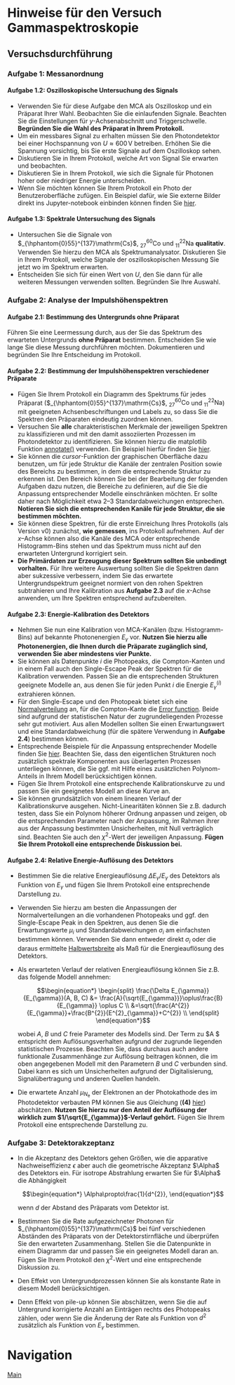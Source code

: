 # Hinweise für den Versuch Gammaspektroskopie

## Versuchsdurchführung

### Aufgabe 1: Messanordnung

#### Aufgabe 1.2: Oszilloskopische Untersuchung des Signals

- Verwenden Sie für diese Aufgabe den MCA als Oszilloskop und ein Präparat Ihrer Wahl. Beobachten Sie die einlaufenden Signale. Beachten Sie die Einstellungen für $y$-Achsenabschnitt und Triggerschwelle. **Begründen Sie die Wahl des Präparat in Ihrem Protokoll.**  
- Um ein messbares Signal zu erhalten müssen Sie den Photondetektor bei einer Hochspannung von $U\approx600\,\mathrm{V}$ betreiben. Erhöhen Sie die Spannung vorsichtig, bis Sie erste Signale auf dem Oszilloskop sehen. 
- Diskutieren Sie in Ihrem Protokoll, welche Art von Signal Sie erwarten und beobachten.
- Diskutieren Sie in Ihrem Protokoll, wie sich die Signale für Photonen hoher oder niedriger Energie unterscheiden.
- Wenn Sie möchten können Sie Ihrem Protokoll ein Photo der Benutzeroberfläche zufügen. Ein Beispiel dafür, wie Sie externe Bilder direkt ins Jupyter-notebook einbinden können finden Sie [hier](https://gitlab.kit.edu/kit/etp-lehre/p1-praktikum/students/-/blob/main/tools/add_figures.ipynb).

#### Aufgabe 1.3: Spektrale Untersuchung des Signals

- Untersuchen Sie die Signale von $_{\hphantom{0}55}^{137}\mathrm{Cs}$, $_{27}^{60}\mathrm{Co}$ und $_{11}^{22}\mathrm{Na}$ **qualitativ**. Verwenden Sie hierzu den MCA als Spektrumanalysator. Diskutieren Sie in Ihrem Protokoll, welche Signale der oszilloskopischen Messung Sie jetzt wo im Spektrum erwarten. 
- Entscheiden Sie sich für einen Wert von $U$, den Sie dann für alle weiteren Messungen verwenden sollten. Begründen Sie Ihre Auswahl.

### Aufgabe 2: Analyse der Impulshöhenspektren

#### Aufgabe 2.1: Bestimmung des Untergrunds ohne Präparat

Führen Sie eine Leermessung durch, aus der Sie das Spektrum des erwarteten Untergrunds **ohne Präparat** bestimmen. Entscheiden Sie wie lange Sie diese Messung durchführen möchten. Dokumentieren und begründen Sie Ihre Entscheidung im Protokoll. 

#### Aufgabe 2.2: Bestimmung der Impulshöhenspektren verschiedener Präparate  

- Fügen Sie Ihrem Protokoll ein Diagramm des Spektrums für jedes Präparat ($_{\hphantom{0}55}^{137}\mathrm{Cs}$, $_{27}^{60}\mathrm{Co}$ und $_{11}^{22}\mathrm{Na}$) mit geeigneten Achsenbeschriftungen und Labels zu, so dass Sie die Spektren den Präparaten eindeutig zuordnen können. 
- Versuchen Sie **alle** charakteristischen Merkmale der jeweiligen Spektren zu klassifizieren und mit den damit assoziierten Prozessen im Photondetektor zu identifizieren. Sie können hierzu die matplotlib Funktion [annotate()](https://matplotlib.org/stable/api/_as_gen/matplotlib.pyplot.annotate.html) verwenden. Ein Beispiel hierfür finden Sie [hier](https://gitlab.kit.edu/kit/etp-lehre/p2-praktikum/students/-/blob/main/Gammaspektroskopie/tools/Annotations.ipynb). 
- Sie können die *cursor*-Funktion der graphischen Oberfläche dazu benutzen, um für jede Struktur die Kanäle der zentralen Position sowie des Bereichs zu bestimmen, in dem die entsprechende Struktur zu erkennen ist. Den Bereich können Sie bei der Bearbeitung der folgenden Aufgaben dazu nutzen, die Bereiche zu definieren, auf die Sie die Anpassung entsprechender Modelle einschränken möchten. Er sollte daher nach Möglichkeit etwa 2–3 Standardabweichungen entsprechen. **Notieren Sie sich die entsprechenden Kanäle für jede Struktur, die sie bestimmen möchten.**
- Sie können diese Spektren, für die erste Einreichung Ihres Protokolls (als Version v0) zunächst, **wie gemessen**, ins Protokoll aufnehmen. Auf der $x$–Achse können also die Kanäle des MCA oder entsprechende Histogramm-Bins stehen und das Spektrum muss nicht auf den erwarteten Untergrund korrigiert sein. 
- **Die Primärdaten zur Erzeugung dieser Spektrum sollten Sie unbedingt vorhalten.** Für Ihre weitere Auswertung sollten Sie die Spektren dann aber sukzessive verbessern, indem Sie das erwartete Untergrundspektrum geeignet normiert von den rohen Spektren subtrahieren und Ihre Kalibration aus **Aufgabe 2.3** auf die $x$-Achse anwenden, um Ihre Spektren entsprechend aufzubereiten.

#### Aufgabe 2.3: Energie-Kalibration des Detektors 

- Nehmen Sie nun eine Kalibration von MCA-Kanälen (bzw. Histogramm-Bins) auf bekannte Photonenergien $E_{\gamma}$ vor. **Nutzen Sie hierzu alle Photonenergien, die Ihnen durch die Präparate zugänglich sind, verwenden Sie aber mindestens vier Punkte.**
- Sie können als Datenpunkte $i$ die Photopeaks, die Compton-Kanten und in einem Fall auch den Single-Escape Peak der Spektren für die Kalibration verwenden. Passen Sie an die entsprechenden Strukturen geeignete Modelle an, aus denen Sie für jeden Punkt $i$ die Energie $E_{\gamma}^{(i)}$ extrahieren können. 
- Für den Single-Escape und den Photopeak bietet sich eine [Normalverteilung](https://de.wikipedia.org/wiki/Normalverteilung) an, für die Compton-Kante die [Error function](https://en.wikipedia.org/wiki/Error_function). Beide sind aufgrund der statistischen Natur der zugrundeliegenden Prozesse sehr gut motiviert. Aus allen Modellen sollten Sie einen Erwartungswert und eine Standardabweichung (für die spätere Verwendung in **Aufgabe 2.4**) bestimmen können.
- Entsprechende Beispiele für die Anpassung entsprechender Modelle finden Sie [hier](https://gitlab.kit.edu/kit/etp-lehre/p2-praktikum/students/-/tree/main/Gammaspektroskopie/tools). Beachten Sie, dass den eigentlichen Strukturen noch zusätzlich spektrale Komponenten aus überlagerten Prozessen unterliegen können, die Sie ggf. mit Hilfe eines zusätzlichen Polynom-Anteils in Ihrem Modell berücksichtigen können.
- Fügen Sie Ihrem Protokoll eine entsprechende Kalibrationskurve zu und passen Sie ein geeignetes Modell an diese Kurve an. 
- Sie können grundsätzlich von einem linearen Verlauf der Kalibrationskurve ausgehen. Nicht-Linearitäten können Sie z.B. dadurch testen, dass Sie ein Polynom höherer Ordnung anpassen und zeigen, ob die entsprechenden Parameter nach der Anpassung, im Rahmen ihrer aus der Anpassung bestimmten Unsicherheiten, mit Null verträglich sind. Beachten Sie auch den $\chi^{2}$-Wert der jeweiligen Anpassung. **Fügen Sie Ihrem Protokoll eine entsprechende Diskussion bei.**

#### Aufgabe 2.4: Relative Energie-Auflösung des Detektors

- Bestimmen Sie die relative Energieauflösung $\Delta E_{\gamma}/E_{\gamma}$ des Detektors als Funktion von $E_{\gamma}$ und fügen Sie Ihrem Protokoll eine entsprechende Darstellung zu. 

- Verwenden Sie hierzu am besten die Anpassungen der Normalverteilungen an die vorhandenen Photopeaks und ggf. den Single-Escape Peak in den Spektren, aus denen Sie die Erwartungswerte $\mu_{i}$ und Standardabweichungen $\sigma_{i}$ am einfachsten bestimmen können. Verwenden Sie dann entweder direkt $\sigma_{i}$ oder die daraus ermittelte [Halbwertsbreite](https://de.wikipedia.org/wiki/Halbwertsbreite) als Maß für die Energieauflösung des Detektors. 

- Als erwarteten Verlauf der relativen Energieauflösung können Sie z.B. das folgende Modell annehmen: 
  ```math
  \begin{equation*}
  \begin{split}
  \frac{\Delta E_{\gamma}}{E_{\gamma}}(A, B, C) 
  &= \frac{A}{\sqrt{E_{\gamma}}}\oplus\frac{B}{E_{\gamma}} \oplus C \\
  &=\sqrt{\frac{A^{2}}{E_{\gamma}}+\frac{B^{2}}{E^{2}_{\gamma}}+C^{2}} \\
  \end{split}
  \end{equation*}
  ```
  
  wobei $A$, $B$ und $C$ freie Parameter des Modells sind. Der Term zu $A $ entspricht dem Auflösungsverhalten aufgrund der zugrunde liegenden statistischen Prozesse. Beachten Sie, dass durchaus auch andere funktionale Zusammenhänge zur Auflösung beitragen können, die im oben angegebenen Modell mit den Parametern $B$ und $C$ verbunden sind.  Dabei kann es sich um Unsicherheiten aufgrund der Digitalisierung, Signalübertragung und anderen Quellen handeln. 

- Die erwartete Anzahl $\mu_{N_{\mathrm{e}}}$ der Elektronen an der Photokathode des im Photodetektor verbauten PM können Sie aus Gleichung (**(4)** [hier](https://gitlab.kit.edu/kit/etp-lehre/p2-praktikum/students/-/blob/main/Gammaspektroskopie/doc/Hinweise-Gammaspektroskopie.md)) abschätzen. **Nutzen Sie hierzu nur den Anteil der Auflösung der wirklich zum $1/\sqrt{E_{\gamma}}$-Verlauf gehört.** Fügen Sie Ihrem Protokoll eine entsprechende Darstellung zu.  

### Aufgabe 3: Detektorakzeptanz

- In die Akzeptanz des Detektors gehen Größen, wie die apparative Nachweiseffizienz $\epsilon$ aber auch die geometrische Akzeptanz $\Alpha$ des Detektors ein. Für isotrope Abstrahlung erwarten Sie für $\Alpha$ die Abhängigkeit
  ```math
  \begin{equation*}
  \Alpha\propto\frac{1}{d^{2}},
  \end{equation*}
  ```

  wenn $d$ der Abstand des Präparats vom Detektor ist.

- Bestimmen Sie die Rate aufgezeichneter Photonen für $_{\hphantom{0}55}^{137}\mathrm{Cs}$ bei fünf verschiedenen Abständen des Präparats von der Detektorstirnfläche und überprüfen Sie den erwarteten Zusammenhang. Stellen Sie die Datenpunkte in einem Diagramm dar und passen Sie ein geeignetes Modell daran an. Fügen Sie Ihrem Protokoll den $\chi^{2}$-Wert und eine entsprechende Diskussion zu.

- Den Effekt von Untergrundprozessen können Sie als konstante Rate in diesem Modell berücksichtigen. 

- Denn Effekt von pile-up können Sie abschätzen, wenn Sie die auf Untergrund korrigierte Anzahl an Einträgen rechts des Photopeaks zählen, oder wenn Sie die Änderung der Rate als Funktion von $d^{2}$ zusätzlich als Funktion von $E_{\gamma}$ bestimmen.   

# Navigation

[Main](https://gitlab.kit.edu/kit/etp-lehre/p2-praktikum/students/-/tree/main/Gammaspektroskopie)
